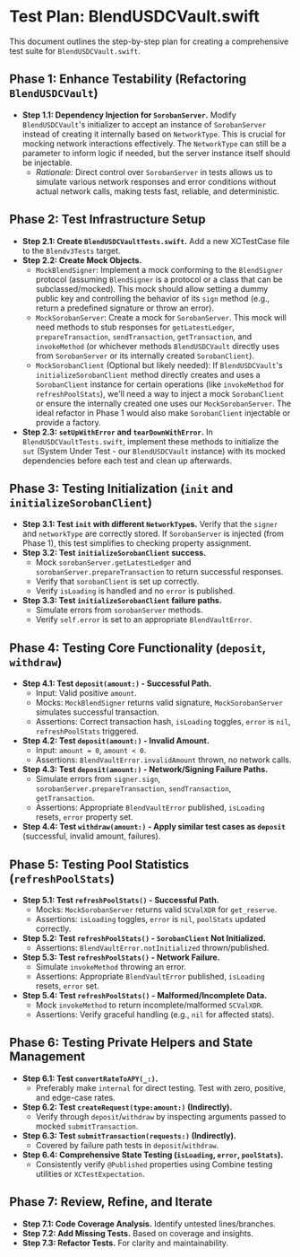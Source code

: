 # Test Plan: BlendUSDCVault.swift

This document outlines the step-by-step plan for creating a comprehensive test suite for `BlendUSDCVault.swift`.

## Phase 1: Enhance Testability (Refactoring `BlendUSDCVault`)

*   **Step 1.1: Dependency Injection for `SorobanServer`.** Modify `BlendUSDCVault`'s initializer to accept an instance of `SorobanServer` instead of creating it internally based on `NetworkType`. This is crucial for mocking network interactions effectively. The `NetworkType` can still be a parameter to inform logic if needed, but the server instance itself should be injectable.
    *   *Rationale:* Direct control over `SorobanServer` in tests allows us to simulate various network responses and error conditions without actual network calls, making tests fast, reliable, and deterministic.

## Phase 2: Test Infrastructure Setup

*   **Step 2.1: Create `BlendUSDCVaultTests.swift`.** Add a new XCTestCase file to the `Blendv3Tests` target.
*   **Step 2.2: Create Mock Objects.**
    *   `MockBlendSigner`: Implement a mock conforming to the `BlendSigner` protocol (assuming `BlendSigner` is a protocol or a class that can be subclassed/mocked). This mock should allow setting a dummy public key and controlling the behavior of its `sign` method (e.g., return a predefined signature or throw an error).
    *   `MockSorobanServer`: Create a mock for `SorobanServer`. This mock will need methods to stub responses for `getLatestLedger`, `prepareTransaction`, `sendTransaction`, `getTransaction`, and `invokeMethod` (or whichever methods `BlendUSDCVault` directly uses from `SorobanServer` or its internally created `SorobanClient`).
    *   `MockSorobanClient` (Optional but likely needed): If `BlendUSDCVault`'s `initializeSorobanClient` method directly creates and uses a `SorobanClient` instance for certain operations (like `invokeMethod` for `refreshPoolStats`), we'll need a way to inject a mock `SorobanClient` or ensure the internally created one uses our `MockSorobanServer`. The ideal refactor in Phase 1 would also make `SorobanClient` injectable or provide a factory.
*   **Step 2.3: `setUpWithError` and `tearDownWithError`.** In `BlendUSDCVaultTests.swift`, implement these methods to initialize the `sut` (System Under Test - our `BlendUSDCVault` instance) with its mocked dependencies before each test and clean up afterwards.

## Phase 3: Testing Initialization (`init` and `initializeSorobanClient`)

*   **Step 3.1: Test `init` with different `NetworkType`s.** Verify that the `signer` and `networkType` are correctly stored. If `SorobanServer` is injected (from Phase 1), this test simplifies to checking property assignment.
*   **Step 3.2: Test `initializeSorobanClient` success.**
    *   Mock `sorobanServer.getLatestLedger` and `sorobanServer.prepareTransaction` to return successful responses.
    *   Verify that `sorobanClient` is set up correctly.
    *   Verify `isLoading` is handled and no `error` is published.
*   **Step 3.3: Test `initializeSorobanClient` failure paths.**
    *   Simulate errors from `sorobanServer` methods.
    *   Verify `self.error` is set to an appropriate `BlendVaultError`.

## Phase 4: Testing Core Functionality (`deposit`, `withdraw`)

*   **Step 4.1: Test `deposit(amount:)` - Successful Path.**
    *   Input: Valid positive `amount`.
    *   Mocks: `MockBlendSigner` returns valid signature, `MockSorobanServer` simulates successful transaction.
    *   Assertions: Correct transaction hash, `isLoading` toggles, `error` is `nil`, `refreshPoolStats` triggered.
*   **Step 4.2: Test `deposit(amount:)` - Invalid Amount.**
    *   Input: `amount = 0`, `amount < 0`.
    *   Assertions: `BlendVaultError.invalidAmount` thrown, no network calls.
*   **Step 4.3: Test `deposit(amount:)` - Network/Signing Failure Paths.**
    *   Simulate errors from `signer.sign`, `sorobanServer.prepareTransaction`, `sendTransaction`, `getTransaction`.
    *   Assertions: Appropriate `BlendVaultError` published, `isLoading` resets, `error` property set.
*   **Step 4.4: Test `withdraw(amount:)` - Apply similar test cases as `deposit`** (successful, invalid amount, failures).

## Phase 5: Testing Pool Statistics (`refreshPoolStats`)

*   **Step 5.1: Test `refreshPoolStats()` - Successful Path.**
    *   Mocks: `MockSorobanServer` returns valid `SCValXDR` for `get_reserve`.
    *   Assertions: `isLoading` toggles, `error` is `nil`, `poolStats` updated correctly.
*   **Step 5.2: Test `refreshPoolStats()` - `SorobanClient` Not Initialized.**
    *   Assertions: `BlendVaultError.notInitialized` thrown/published.
*   **Step 5.3: Test `refreshPoolStats()` - Network Failure.**
    *   Simulate `invokeMethod` throwing an error.
    *   Assertions: Appropriate `BlendVaultError` published, `isLoading` resets, `error` set.
*   **Step 5.4: Test `refreshPoolStats()` - Malformed/Incomplete Data.**
    *   Mock `invokeMethod` to return incomplete/malformed `SCValXDR`.
    *   Assertions: Verify graceful handling (e.g., `nil` for affected stats).

## Phase 6: Testing Private Helpers and State Management

*   **Step 6.1: Test `convertRateToAPY(_:)`.**
    *   Preferably make `internal` for direct testing. Test with zero, positive, and edge-case rates.
*   **Step 6.2: Test `createRequest(type:amount:)` (Indirectly).**
    *   Verify through `deposit`/`withdraw` by inspecting arguments passed to mocked `submitTransaction`.
*   **Step 6.3: Test `submitTransaction(requests:)` (Indirectly).**
    *   Covered by failure path tests in `deposit`/`withdraw`.
*   **Step 6.4: Comprehensive State Testing (`isLoading`, `error`, `poolStats`).**
    *   Consistently verify `@Published` properties using Combine testing utilities or `XCTestExpectation`.

## Phase 7: Review, Refine, and Iterate

*   **Step 7.1: Code Coverage Analysis.** Identify untested lines/branches.
*   **Step 7.2: Add Missing Tests.** Based on coverage and insights.
*   **Step 7.3: Refactor Tests.** For clarity and maintainability.
